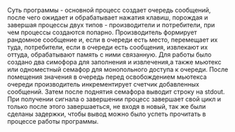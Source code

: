   Суть программы - основной процесс создает очередь сообщений, после чего ожидает и обрабатывает нажатия клавиш, порождая и завершая процессы двух типов - производители и потребители, при чем процессы создаются попарно.
  Производитель формирует рандомное сообщение и, если в очереди есть место, перемещает их туда, потребители, если в очереди есть сообщения, извлекают их оттуда, обрабатывают память с ними связанную.
  Для работы было создано два симофора для заполнения и извлечения,а также мьютекс или одноместный семафор для монопольного доступа к очереди. После помещения значения в очередь перед освобождением мьютекса очереди производитель инкрементирует счетчик добавленных сообщений. Затем после поднятия семафора выводит строку на stdout.
  При получении сигнала о завершении процесс завершает свой цикл и только после этого завершаеться, не входя в новый, так же были сделаны задержки, чтобы вывод можно было успеть прочитать в процессе работы программы.
